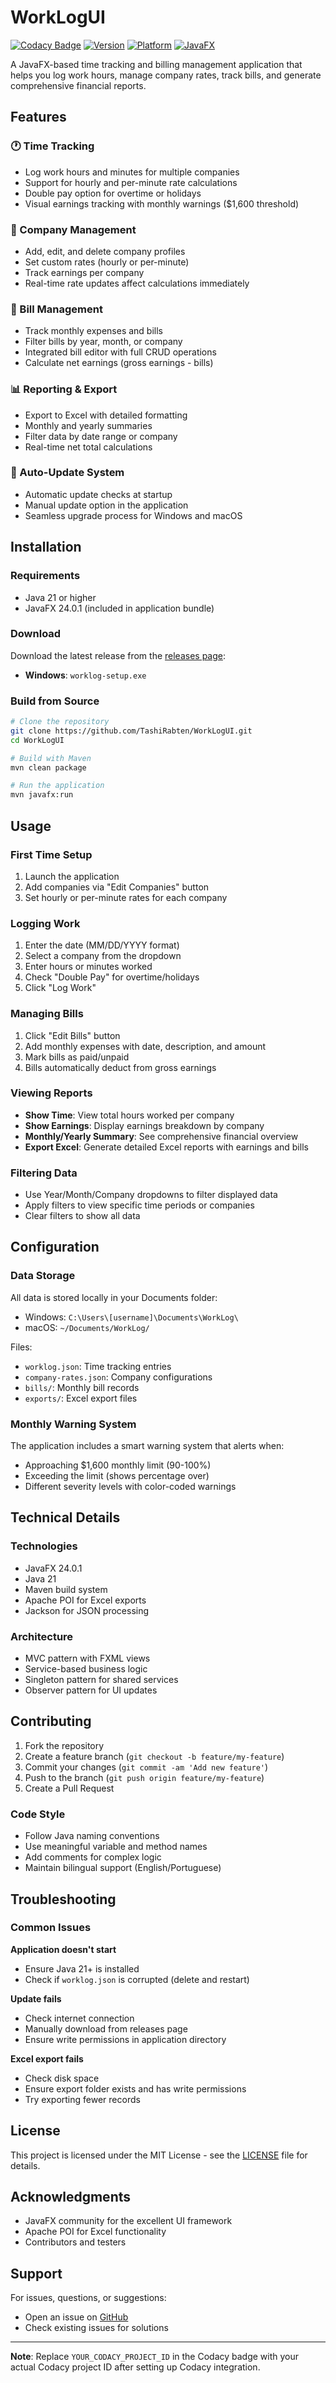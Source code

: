 # WorkLogUI
[![Codacy Badge](https://app.codacy.com/project/badge/Grade/YOUR_CODACY_PROJECT_ID)](https://www.codacy.com/gh/TashiRabten/WorkLogUI/dashboard?utm_source=github.com&amp;utm_medium=referral&amp;utm_content=TashiRabten/WorkLogUI&amp;utm_campaign=Badge_Grade)
[![Version](https://img.shields.io/badge/version-1.1.0-blue.svg)](https://github.com/TashiRabten/WorkLogUI/releases)
[![Platform](https://img.shields.io/badge/platform-Windows%20%7C%20macOS-lightgrey.svg)](https://github.com/TashiRabten/WorkLogUI)
[![JavaFX](https://img.shields.io/badge/JavaFX-24.0.1-orange.svg)](https://openjfx.io/)

A JavaFX-based time tracking and billing management application that helps you log work hours, manage company rates, track bills, and generate comprehensive financial reports.

## Features

### 🕐 Time Tracking
- Log work hours and minutes for multiple companies
- Support for hourly and per-minute rate calculations
- Double pay option for overtime or holidays
- Visual earnings tracking with monthly warnings ($1,600 threshold)

### 💼 Company Management
- Add, edit, and delete company profiles
- Set custom rates (hourly or per-minute)
- Track earnings per company
- Real-time rate updates affect calculations immediately

### 💸 Bill Management
- Track monthly expenses and bills
- Filter bills by year, month, or company
- Integrated bill editor with full CRUD operations
- Calculate net earnings (gross earnings - bills)

### 📊 Reporting & Export
- Export to Excel with detailed formatting
- Monthly and yearly summaries
- Filter data by date range or company
- Real-time net total calculations

### 🔄 Auto-Update System
- Automatic update checks at startup
- Manual update option in the application
- Seamless upgrade process for Windows and macOS

## Installation

### Requirements
- Java 21 or higher
- JavaFX 24.0.1 (included in application bundle)

### Download
Download the latest release from the [releases page](https://github.com/TashiRabten/WorkLogUI/releases):
- **Windows**: `worklog-setup.exe`

### Build from Source
```bash
# Clone the repository
git clone https://github.com/TashiRabten/WorkLogUI.git
cd WorkLogUI

# Build with Maven
mvn clean package

# Run the application
mvn javafx:run
```

## Usage

### First Time Setup
1. Launch the application
2. Add companies via "Edit Companies" button
3. Set hourly or per-minute rates for each company

### Logging Work
1. Enter the date (MM/DD/YYYY format)
2. Select a company from the dropdown
3. Enter hours or minutes worked
4. Check "Double Pay" for overtime/holidays
5. Click "Log Work"

### Managing Bills
1. Click "Edit Bills" button
2. Add monthly expenses with date, description, and amount
3. Mark bills as paid/unpaid
4. Bills automatically deduct from gross earnings

### Viewing Reports
- **Show Time**: View total hours worked per company
- **Show Earnings**: Display earnings breakdown by company
- **Monthly/Yearly Summary**: See comprehensive financial overview
- **Export Excel**: Generate detailed Excel reports with earnings and bills

### Filtering Data
- Use Year/Month/Company dropdowns to filter displayed data
- Apply filters to view specific time periods or companies
- Clear filters to show all data

## Configuration

### Data Storage
All data is stored locally in your Documents folder:
- Windows: `C:\Users\[username]\Documents\WorkLog\`
- macOS: `~/Documents/WorkLog/`

Files:
- `worklog.json`: Time tracking entries
- `company-rates.json`: Company configurations
- `bills/`: Monthly bill records
- `exports/`: Excel export files

### Monthly Warning System
The application includes a smart warning system that alerts when:
- Approaching $1,600 monthly limit (90-100%)
- Exceeding the limit (shows percentage over)
- Different severity levels with color-coded warnings

## Technical Details

### Technologies
- JavaFX 24.0.1
- Java 21
- Maven build system
- Apache POI for Excel exports
- Jackson for JSON processing

### Architecture
- MVC pattern with FXML views
- Service-based business logic
- Singleton pattern for shared services
- Observer pattern for UI updates

## Contributing

1. Fork the repository
2. Create a feature branch (`git checkout -b feature/my-feature`)
3. Commit your changes (`git commit -am 'Add new feature'`)
4. Push to the branch (`git push origin feature/my-feature`)
5. Create a Pull Request

### Code Style
- Follow Java naming conventions
- Use meaningful variable and method names
- Add comments for complex logic
- Maintain bilingual support (English/Portuguese)

## Troubleshooting

### Common Issues

**Application doesn't start**
- Ensure Java 21+ is installed
- Check if `worklog.json` is corrupted (delete and restart)

**Update fails**
- Check internet connection
- Manually download from releases page
- Ensure write permissions in application directory

**Excel export fails**
- Check disk space
- Ensure export folder exists and has write permissions
- Try exporting fewer records

## License

This project is licensed under the MIT License - see the [LICENSE](LICENSE) file for details.

## Acknowledgments

- JavaFX community for the excellent UI framework
- Apache POI for Excel functionality
- Contributors and testers

## Support

For issues, questions, or suggestions:
- Open an issue on [GitHub](https://github.com/TashiRabten/WorkLogUI/issues)
- Check existing issues for solutions

---

**Note**: Replace `YOUR_CODACY_PROJECT_ID` in the Codacy badge with your actual Codacy project ID after setting up Codacy integration.
